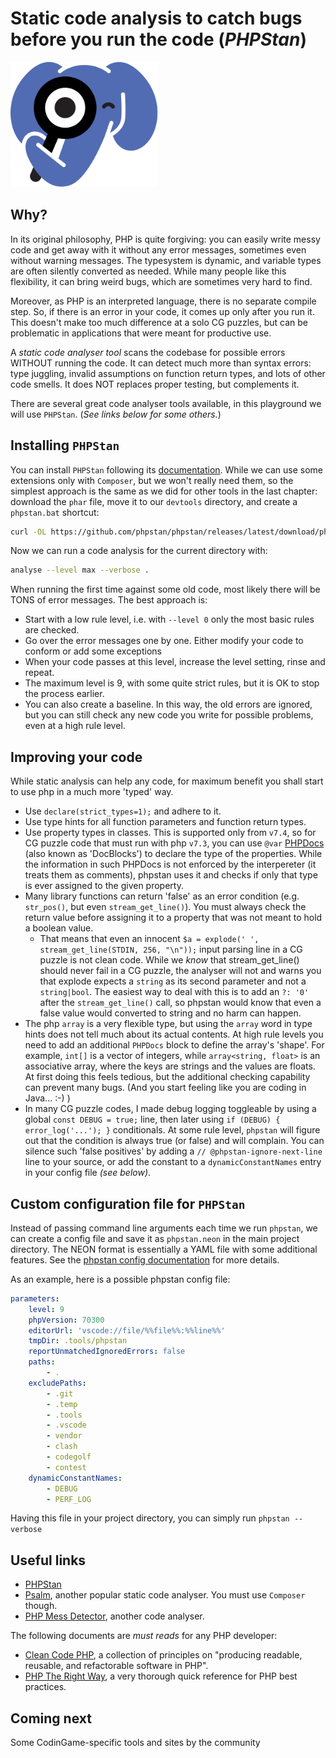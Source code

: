 # Static code analysis to catch bugs before you run the code (_PHPStan_)

![PHPStan logo](../pic/phpstan-logo.png)

## Why?

In its original philosophy, PHP is quite forgiving: you can easily write messy code and get away with it without any error messages, sometimes even without warning messages. The typesystem is dynamic, and variable types are often silently converted as needed. While many people like this flexibility, it can bring weird bugs, which are sometimes very hard to find.

Moreover, as PHP is an interpreted language, there is no separate compile step. So, if there is an error in your code, it comes up only after you run it. This doesn't make too much difference at a solo CG puzzles, but can be problematic in applications that were meant for productive use.

A _static code analyser tool_ scans the codebase for possible errors WITHOUT running the code. It can detect much more than syntax errors: type juggling, invalid assumptions on function return types, and lots of other code smells. It does NOT replaces proper testing, but complements it.

There are several great code analyser tools available, in this playground we will use `PHPStan`. (_See links below for some others._)

## Installing `PHPStan`

You can install `PHPStan` following its [documentation](https://phpstan.org/user-guide/getting-started). While we can use some extensions only with `Composer`, but we won't really need them, so the simplest approach is the same as we did for other tools in the last chapter: download the `phar` file, move it to our `devtools` directory, and create a `phpstan.bat` shortcut:

```bash
curl -OL https://github.com/phpstan/phpstan/releases/latest/download/phpstan.phar
```

Now we can run a code analysis for the current directory with:

```bash
analyse --level max --verbose .
```

When running the first time against some old code, most likely there will be TONS of error messages.
The best approach is:

* Start with a low rule level, i.e. with `--level 0` only the most basic rules are checked.
* Go over the error messages one by one. Either modify your code to conform or add some exceptions
* When your code passes at this level, increase the level setting, rinse and repeat.
* The maximum level is 9, with some quite strict rules, but it is OK to stop the process earlier.
* You can also create a baseline. In this way, the old errors are ignored, but you can still check any new code you write for possible problems, even at a high rule level.

## Improving your code

While static analysis can help any code, for maximum benefit you shall start to use php in a much more 'typed' way.

* Use `declare(strict_types=1);` and adhere to it.
* Use type hints for all function parameters and function return types.
* Use property types in classes. This is supported only from `v7.4`, so for CG puzzle code that must run with php `v7.3`, you can use `@var` [PHPDocs](https://phpstan.org/writing-php-code/phpdocs-basics) (also known as 'DocBlocks') to declare the type of the properties. While the information in such PHPDocs is not enforced by the interpereter (it treats them as comments), phpstan uses it and checks if only that type is ever assigned to the given property.
* Many library functions can return 'false' as an error condition (e.g. `str_pos()`, but even `stream_get_line()`). You must always check the return value before assigning it to a property that was not meant to hold a boolean value.
    * That means that even an innocent `$a = explode(' ', stream_get_line(STDIN, 256, "\n"));` input parsing line in a CG puzzle is not clean code. While we _know_ that stream_get_line() should never fail in a CG puzzle, the analyser will not and warns you that explode expects a `string` as its second parameter and not a `string|bool`. The easiest way to deal with this is to add an `?: '0'` after the `stream_get_line()` call, so phpstan would know that even a false value would converted to string and no harm can happen.
* The php `array` is a very flexible type, but using the `array` word in type hints does not tell much about its actual contents. At high rule levels you need to add an additional `PHPDocs` block to define the array's 'shape'. For example, `int[]` is a vector of integers, while `array<string, float>` is an associative array, where the keys are strings and the values are floats. At first doing this feels tedious, but the additional checking capability can prevent many bugs. (And you start feeling like you are coding in Java... :-) )
* In many CG puzzle codes, I made debug logging toggleable by using a global `const DEBUG = true;` line, then later using `if (DEBUG) { error_log('...'); }` conditionals. At some rule level, `phpstan` will figure out that the condition is always true (or false) and will complain. You can silence such 'false positives' by adding a `// @phpstan-ignore-next-line` line to your source, or add the constant to a `dynamicConstantNames` entry in your config file _(see below)_.

## Custom configuration file for `PHPStan`

Instead of passing command line arguments each time we run `phpstan`, we can create a config file and save it as `phpstan.neon` in the main project directory. The NEON format is essentially a YAML file with some additional features. See the [phpstan config documentation](https://phpstan.org/config-reference) for more details.

As an example, here is a possible phpstan config file:

```yml
parameters:
    level: 9
    phpVersion: 70300
    editorUrl: 'vscode://file/%%file%%:%%line%%'
    tmpDir: .tools/phpstan
    reportUnmatchedIgnoredErrors: false
    paths:
        - .
    excludePaths:
        - .git
        - .temp
        - .tools
        - .vscode
        - vendor
        - clash
        - codegolf
        - contest
    dynamicConstantNames:
        - DEBUG
        - PERF_LOG
```

Having this file in your project directory, you can simply run `phpstan --verbose`

## Useful links

* [PHPStan](https://phpstan.org/)
* [Psalm](https://psalm.dev/), another popular static code analyser. You must use `Composer` though.
* [PHP Mess Detector](https://phpmd.org/), another code analyser.

The following documents are _must reads_ for any PHP developer:

* [Clean Code PHP](https://github.com/jupeter/clean-code-php), a collection of principles on "producing readable, reusable, and refactorable software in PHP".
* [PHP The Right Way](https://phptherightway.com/), a very thorough quick reference for PHP best practices.

## Coming next

Some CodinGame-specific tools and sites by the community
